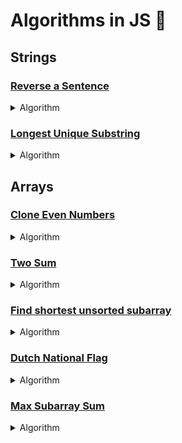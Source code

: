 # Algorithms in JS 💛

## Strings

### [Reverse a Sentence](./strings/reverse_words.js)

<details>
  <summary>Algorithm</summary>

- We use two pointers - one to keep track of the current word end; the other to find the beginning of a word
- Traverse string backwards until a blank space is found
- Append word to result
- Finally, append the first word to the result
- Time complexity is linear O(n)
- Space complexity is linear O(n)

</details>

### [Longest Unique Substring](./strings/longest_uniq_substring.js)

<details>
  <summary>Algorithm</summary>

- We use a sliding window that will always have unique characters inside of it
- Start with two pointers at the beginning of the string
- Iterate through the string in one pass
- Every iteration, expand the end pointer by 1
- For every new character, check to see if it exists in the already processed part of the string
  - If the new character is unique, increase the max length by 1
  - If the new character exists, the longest substring changes such that the start is the next character of the previous instance to the currently scanned

</details>

## Arrays

### [Clone Even Numbers](./arrays/clone_even_numbers.js)

<details>
  <summary>Algorithm</summary>

- We use two pointers - one at the end of the array and one at the last positive number
- Array is traversed backwards
- Time complexity is linear O(n)
- Space complexity is constant O(1)

</details>


### [Two Sum](./arrays/two_sum.js)

<details>
  <summary>Algorithm</summary>

- We have a pointer at the start and at the end of the array
- We take the sum of the values at the current indices
- Since the array is sorted, we can move the pointer inwards from the left to increase the sum and move the pointer inwards from the right to decrease the sum
- We keep contracting the indices until the sum matches the target sum
- Time complexity is linear O(n)
- Space complexity is constant O(1)

</details>

### [Find shortest unsorted subarray](./arrays/shortest_unsorted_subarray.js)

<details>
  <summary>Algorithm</summary>

- Begin a pointer at the start (i) and end (j) of the array
- Increment i until value at i is > value at i + 1
- Decrement j until value at j is < value at j - 1
- Find the min and max values of the subarray found bounded by i and j
- Expand i and j if necessary based on min and max values
- Value at i - 1 should be less than the min
- Value at j + 1 should be greater than the max
- Return the indices, [i, j]
- Time complexity is linear O(n)
- Space complexity is constant O(1)

</details>

### [Dutch National Flag](./arrays_and_strings/dutch_national_flag.js)

<details>
  <summary>Algorithm</summary>

- Partion the array into 4 parts: low, mid, currently processing, and high
- Low and mid begin at the array's start; high at the end
- Currently processing will always be at the mid + 1
- Continuously shrink the unprocessed partition until the array is sorted correctly
- Time complexity is linear O(n)
- Space complexity is constant O(1)

</details>

### [Max Subarray Sum](./arrays/max_subarray_sum.js)

<details>
  <summary>Algorithm</summary>

- We use Kadane's Algorithm to solve this problem
- If we know the max sum at arr[i - 1], we can find the max at arr[i]
- Each time we get a positive sum, compare it with the max so far
- Time complexity is linear O(n)
- Space complexity is constant O(1)

</details>
